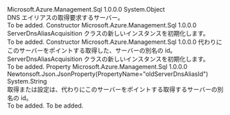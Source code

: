 <Type Name="ServerDnsAliasAcquisition" FullName="Microsoft.Azure.Management.Sql.Models.ServerDnsAliasAcquisition">
  <TypeSignature Language="C#" Value="public class ServerDnsAliasAcquisition" />
  <TypeSignature Language="ILAsm" Value=".class public auto ansi beforefieldinit ServerDnsAliasAcquisition extends System.Object" />
  <TypeSignature Language="DocId" Value="T:Microsoft.Azure.Management.Sql.Models.ServerDnsAliasAcquisition" />
  <TypeSignature Language="VB.NET" Value="Public Class ServerDnsAliasAcquisition" />
  <TypeSignature Language="F#" Value="type ServerDnsAliasAcquisition = class" />
  <AssemblyInfo>
    <AssemblyName>Microsoft.Azure.Management.Sql</AssemblyName>
    <AssemblyVersion>1.0.0.0</AssemblyVersion>
  </AssemblyInfo>
  <Base>
    <BaseTypeName>System.Object</BaseTypeName>
  </Base>
  <Interfaces />
  <Docs>
    <summary>
            DNS エイリアスの取得要求するサーバー。
            </summary>
    <remarks>To be added.</remarks>
  </Docs>
  <Members>
    <Member MemberName=".ctor">
      <MemberSignature Language="C#" Value="public ServerDnsAliasAcquisition ();" />
      <MemberSignature Language="ILAsm" Value=".method public hidebysig specialname rtspecialname instance void .ctor() cil managed" />
      <MemberSignature Language="DocId" Value="M:Microsoft.Azure.Management.Sql.Models.ServerDnsAliasAcquisition.#ctor" />
      <MemberSignature Language="VB.NET" Value="Public Sub New ()" />
      <MemberType>Constructor</MemberType>
      <AssemblyInfo>
        <AssemblyName>Microsoft.Azure.Management.Sql</AssemblyName>
        <AssemblyVersion>1.0.0.0</AssemblyVersion>
      </AssemblyInfo>
      <Parameters />
      <Docs>
        <summary>
            ServerDnsAliasAcquisition クラスの新しいインスタンスを初期化します。
            </summary>
        <remarks>To be added.</remarks>
      </Docs>
    </Member>
    <Member MemberName=".ctor">
      <MemberSignature Language="C#" Value="public ServerDnsAliasAcquisition (string oldServerDnsAliasId = null);" />
      <MemberSignature Language="ILAsm" Value=".method public hidebysig specialname rtspecialname instance void .ctor(string oldServerDnsAliasId) cil managed" />
      <MemberSignature Language="DocId" Value="M:Microsoft.Azure.Management.Sql.Models.ServerDnsAliasAcquisition.#ctor(System.String)" />
      <MemberSignature Language="VB.NET" Value="Public Sub New (Optional oldServerDnsAliasId As String = null)" />
      <MemberSignature Language="F#" Value="new Microsoft.Azure.Management.Sql.Models.ServerDnsAliasAcquisition : string -&gt; Microsoft.Azure.Management.Sql.Models.ServerDnsAliasAcquisition" Usage="new Microsoft.Azure.Management.Sql.Models.ServerDnsAliasAcquisition oldServerDnsAliasId" />
      <MemberType>Constructor</MemberType>
      <AssemblyInfo>
        <AssemblyName>Microsoft.Azure.Management.Sql</AssemblyName>
        <AssemblyVersion>1.0.0.0</AssemblyVersion>
      </AssemblyInfo>
      <Parameters>
        <Parameter Name="oldServerDnsAliasId" Type="System.String" />
      </Parameters>
      <Docs>
        <param name="oldServerDnsAliasId">代わりにこのサーバーをポイントする取得した、サーバーの別名の id。</param>
        <summary>
            ServerDnsAliasAcquisition クラスの新しいインスタンスを初期化します。
            </summary>
        <remarks>To be added.</remarks>
      </Docs>
    </Member>
    <Member MemberName="OldServerDnsAliasId">
      <MemberSignature Language="C#" Value="public string OldServerDnsAliasId { get; set; }" />
      <MemberSignature Language="ILAsm" Value=".property instance string OldServerDnsAliasId" />
      <MemberSignature Language="DocId" Value="P:Microsoft.Azure.Management.Sql.Models.ServerDnsAliasAcquisition.OldServerDnsAliasId" />
      <MemberSignature Language="VB.NET" Value="Public Property OldServerDnsAliasId As String" />
      <MemberSignature Language="F#" Value="member this.OldServerDnsAliasId : string with get, set" Usage="Microsoft.Azure.Management.Sql.Models.ServerDnsAliasAcquisition.OldServerDnsAliasId" />
      <MemberType>Property</MemberType>
      <AssemblyInfo>
        <AssemblyName>Microsoft.Azure.Management.Sql</AssemblyName>
        <AssemblyVersion>1.0.0.0</AssemblyVersion>
      </AssemblyInfo>
      <Attributes>
        <Attribute>
          <AttributeName>Newtonsoft.Json.JsonProperty(PropertyName="oldServerDnsAliasId")</AttributeName>
        </Attribute>
      </Attributes>
      <ReturnValue>
        <ReturnType>System.String</ReturnType>
      </ReturnValue>
      <Docs>
        <summary>
            取得または設定は、代わりにこのサーバーをポイントする取得するサーバーの別名の id。
            </summary>
        <value>To be added.</value>
        <remarks>To be added.</remarks>
      </Docs>
    </Member>
  </Members>
</Type>